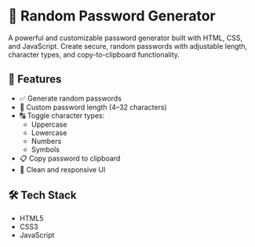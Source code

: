 # 🔐 Random Password Generator
A powerful and customizable password generator built with HTML, CSS, and JavaScript. Create secure, random passwords with adjustable length, character types, and copy-to-clipboard functionality.


## 🚀 Features

- ✅ Generate random passwords
- 🔢 Custom password length (4–32 characters)
- 🔠 Toggle character types:
  - Uppercase
  - Lowercase
  - Numbers
  - Symbols
- 📋 Copy password to clipboard
- 🎨 Clean and responsive UI

## 🛠️ Tech Stack

- HTML5
- CSS3
- JavaScript

